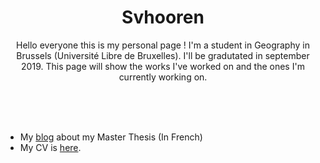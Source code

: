 <p align="center">
	    <h1 align="center">Svhooren</h1>
	    <p align="center">Hello everyone this is my personal page ! 
	I'm a student in Geography in Brussels (Université Libre de Bruxelles).
	I'll be gradutated in september 2019.
	This page will show the works I've worked on and the ones I'm currently working on.</p>
	    <br><br><br>
	</p>

* My [blog](https://svhooren.github.io/Memoire/) about my Master Thesis (In French)
* My CV is [here](https://svhooren.github.io/CV-2019/).
